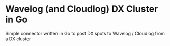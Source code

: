 # Wavelog (and Cloudlog) DX Cluster in Go

Simple connector written in Go to post DX spots to Wavelog / Cloudlog from a DX cluster
